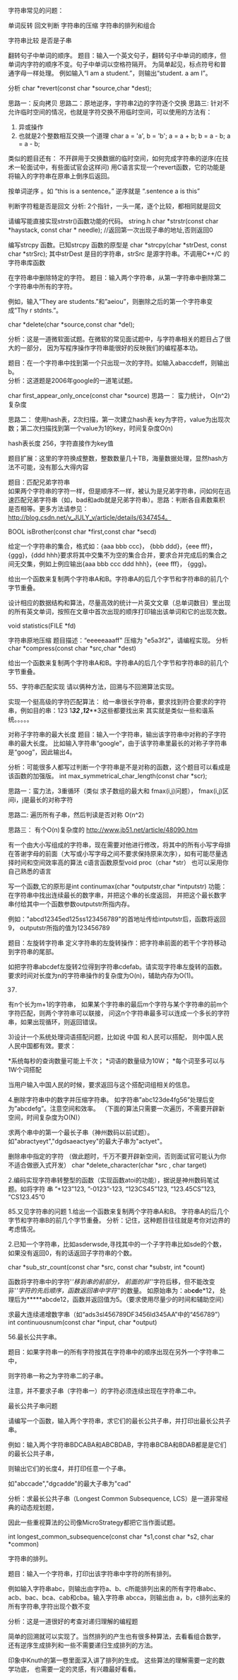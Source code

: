 

字符串常见的问题：

单词反转
回文判断
字符串的压缩
字符串的排列和组合

字符串比较
是否是子串



翻转句子中单词的顺序。
题目：输入一个英文句子，翻转句子中单词的顺序，但单词内字符的顺序不变。句子中单词以空格符隔开。
为简单起见，标点符号和普通字母一样处理。
例如输入“I am a student.”，则输出“student. a am I”。

分析
char *revert(const char *source,char *dest);

思路一：反向拷贝
思路二：原地逆序，字符串2边的字符逐个交换
思路三: 针对不允许临时空间的情况，也就是字符交换不用临时空间，可以使用的方法有：
1. 异或操作
2. 也就是2个整数相互交换一个道理
char a = 'a', b = 'b';
a = a + b;
b = a - b;
a = a - b;

类似的题目还有：
不开辟用于交换数据的临时空间，如何完成字符串的逆序(在技术一轮面试中，有些面试官会这样问)
用C语言实现一个revert函数，它的功能是将输入的字符串在原串上倒序后返回。

按单词逆序 。如 “this is a sentence。” 逆序就是 “.sentence a is this”



判断字符粗是否是回文
分析: 2个指针，一头一尾，逐个比较，都相同就是回文





请编写能直接实现strstr()函数功能的代码。
string.h char *strstr(const char *haystack, const char * needle); //返回第一次出现子串的地址,否则返回0



编写strcpy 函数。已知strcpy 函数的原型是
char *strcpy(char *strDest, const char *strSrc);
其中strDest 是目的字符串，strSrc 是源字符串。不调用C++/C 的字符串库函数
 

在字符串中删除特定的字符。
题目：输入两个字符串，从第一字符串中删除第二个字符串中所有的字符。

例如，输入”They are students.”和”aeiou”，则删除之后的第一个字符串变成”Thy r stdnts.”。

char *delete(char *source,const char *del);

分析：这是一道微软面试题。在微软的常见面试题中，与字符串相关的题目占了很大的一部分，
因为写程序操作字符串能很好的反映我们的编程基本功。





题目：在一个字符串中找到第一个只出现一次的字符。如输入abaccdeff，则输出b。   
分析：这道题是2006年google的一道笔试题。

char first_appear_only_once(const char *source)
思路一： 蛮力统计， O(n^2)复杂度

思路二： 使用hash表，2次扫描，第一次建立hash表 key为字符，value为出现次数；第二次扫描找到第一个value为1的key，时间复杂度O(n)

hash表长度 256，字符直接作为key值


题目扩展：这里的字符换成整数，整数数量几十TB，海量数据处理，显然hash方法不可能，没有那么大得内容







题目：匹配兄弟字符串  
如果两个字符串的字符一样，但是顺序不一样，被认为是兄弟字符串，问如何在迅速匹配兄弟字符串（如，bad和adb就是兄弟字符串）。思路：判断各自素数乘积是否相等。更多方法请参见：http://blog.csdn.net/v_JULY_v/article/details/6347454。

BOOL isBrother(const char *first,const char *secd)




给定一个字符串的集合，格式如：{aaa bbb ccc}， {bbb ddd}，{eee fff}，{ggg}，{ddd hhh}要求将其中交集不为空的集合合并，要求合并完成后的集合之间无交集，例如上例应输出{aaa bbb ccc ddd hhh}，{eee fff}， {ggg}。
 


给出一个函数来复制两个字符串A和B。字符串A的后几个字节和字符串B的前几个字节重叠。



设计相应的数据结构和算法，尽量高效的统计一片英文文章（总单词数目）里出现的所有英文单词，按照在文章中首次出现的顺序打印输出该单词和它的出现次数。

void statistics(FILE *fd)



字符串原地压缩
题目描述：“eeeeeaaaff" 压缩为 "e5a3f2"，请编程实现。
分析
char *compress(const char *src,char *dest)


给出一个函数来复制两个字符串A和B。字符串A的后几个字节和字符串B的前几个字节重叠。 




55、字符串匹配实现
请以俩种方法，回溯与不回溯算法实现。


实现一个挺高级的字符匹配算法：
给一串很长字符串，要求找到符合要求的字符串，例如目的串：123
1******3***2 ,12*****3这些都要找出来
其实就是类似一些和谐系统。。。。。




对称子字符串的最大长度
题目：输入一个字符串，输出该字符串中对称的子字符串的最大长度。
比如输入字符串“google”，由于该字符串里最长的对称子字符串是“goog”，因此输出4。

分析：可能很多人都写过判断一个字符串是不是对称的函数，这个题目可以看成是该函数的加强版。
int max_symmetrical_char_length(const char *scr);

思路一：蛮力法，3重循环（类似 求子数组的最大和 fmax(i,j)问题）， fmax(i,j)区间i，j是最长的对称字符

思路二: 遍历所有子串，然后判读是否对称  O(n^2)

思路三： 有个O(n)复杂度的 http://www.jb51.net/article/48090.htm



有一个由大小写组成的字符串，现在需要对他进行修改，将其中的所有小写字母排在答谢字母的前面（大写或小写字母之间不要求保持原来次序），如有可能尽量选择时间和空间效率高的算法 c语言函数原型void proc（char *str） 也可以采用你自己熟悉的语言





写一个函数,它的原形是int continumax(char *outputstr,char *intputstr)
功能：
在字符串中找出连续最长的数字串，并把这个串的长度返回，
并把这个最长数字串付给其中一个函数参数outputstr所指内存。

例如："abcd12345ed125ss123456789"的首地址传给intputstr后，函数将返回9，
outputstr所指的值为123456789






题目：左旋转字符串
定义字符串的左旋转操作：把字符串前面的若干个字符移动到字符串的尾部。

如把字符串abcdef左旋转2位得到字符串cdefab。请实现字符串左旋转的函数。
要求时间对长度为n的字符串操作的复杂度为O(n)，辅助内存为O(1)。






37.
有n个长为m+1的字符串，
如果某个字符串的最后m个字符与某个字符串的前m个字符匹配，则两个字符串可以联接，
问这n个字符串最多可以连成一个多长的字符串，如果出现循环，则返回错误。




3)设计一个系统处理词语搭配问题，比如说 中国 和人民可以搭配，
则中国人民 人民中国都有效。要求：

  *系统每秒的查询数量可能上千次；
  *词语的数量级为10W；
  *每个词至多可以与1W个词搭配

当用户输入中国人民的时候，要求返回与这个搭配词组相关的信息。




4.删除字符串中的数字并压缩字符串。
如字符串”abc123de4fg56”处理后变为”abcdefg”。注意空间和效率。
（下面的算法只需要一次遍历，不需要开辟新空间，时间复杂度为O(N)）



求两个串中的第一个最长子串（神州数码以前试题）。
如"abractyeyt","dgdsaeactyey"的最大子串为"actyet"。



删除串中指定的字符
（做此题时，千万不要开辟新空间，否则面试官可能认为你不适合做嵌入式开发）
char *delete_character(char *src , char target)



2.编码实现字符串转整型的函数（实现函数atoi的功能），据说是神州数码笔试题。如将字符
串 ”+123”123, ”-0123”-123, “123CS45”123, “123.45CS”123, “CS123.45”0

 
85.又见字符串的问题
1.给出一个函数来复制两个字符串A和B。
字符串A的后几个字节和字符串B的前几个字节重叠。
分析：记住，这种题目往往就是考你对边界的考虑情况。


2.已知一个字符串，比如asderwsde,寻找其中的一个子字符串比如sde的个数，
如果没有返回0，有的话返回子字符串的个数。
 
char *sub_str_count(const char *src, const char *substr, int *count)




函数将字符串中的字符'*'移到串的前部分，
前面的非'*'字符后移，但不能改变非'*'字符的先后顺序，函数返回串中字符'*'的数量。
如原始串为：ab**cd**e*12，
处理后为*****abcde12，函数并返回值为5。（要求使用尽量少的时间和辅助空间）


求最大连续递增数字串（如“ads3sl456789DF3456ld345AA”中的“456789”）
int continuousnum(const char *input, char *output)





56.最长公共字串。

题目：如果字符串一的所有字符按其在字符串中的顺序出现在另外一个字符串二中，

则字符串一称之为字符串二的子串。

注意，并不要求子串（字符串一）的字符必须连续出现在字符串二中。





最长公共子串问题

请编写一个函数，输入两个字符串，求它们的最长公共子串，并打印出最长公共子串。

例如：输入两个字符串BDCABA和ABCBDAB，字符串BCBA和BDAB都是是它们的最长公共子串，

则输出它们的长度4，并打印任意一个子串。
 
如"abccade","dgcadde"的最大子串为"cad"

分析：求最长公共子串（Longest Common Subsequence, LCS）是一道非常经典的动态规划题，

因此一些重视算法的公司像MicroStrategy都把它当作面试题。
 
int longest_common_subsequence(const char *s1,const char *s2, char *common)


 

字符串的排列。

题目：输入一个字符串，打印出该字符串中字符的所有排列。

例如输入字符串abc，则输出由字符a、b、c所能排列出来的所有字符串abc、acb、bac、bca、cab和cba。输入字符串 abcca，则输出由 a，b，c排列出来的所有字符串,字符出现个数不变


分析：这是一道很好的考查对递归理解的编程题

简单的回溯就可以实现了。当然排列的产生也有很多种算法，去看看组合数学，
还有逆序生成排列和一些不需要递归生成排列的方法。

印象中Knuth的<TAOCP>第一卷里面深入讲了排列的生成。
这些算法的理解需要一定的数学功底，
也需要一定的灵感，有兴趣最好看看。



 








